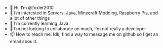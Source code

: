 - 👋 Hi, I’m @foxler2010
- 👀 I’m interested in Servers, Java, Minecraft Modding, Raspberry Pis, and a lot of other things
- 🌱 I’m currently learning Java
- 💞️ I’m not looking to collaborate on much, I'm not really a developer
- 📫 How to reach me: Idk, find a way to message me on github so I get an email abou it.

<!---
foxler2010/foxler2010 is a ✨ special ✨ repository because its `README.md` (this file) appears on your GitHub profile.
You can click the Preview link to take a look at your changes.
--->
